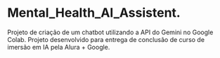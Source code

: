 # Mental_Health_AI_Assistent.
Projeto de criação de um chatbot utilizando a API do Gemini no Google Colab. Projeto desenvolvido para entrega de conclusão de curso de imersão em IA pela Alura + Google.
